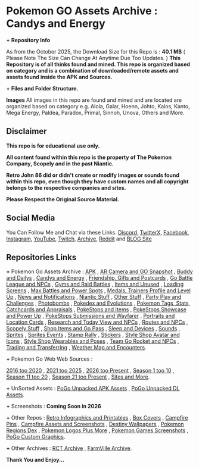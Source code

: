 # __**Pokemon GO Assets Archive**__ __**:**__ __**Candys and Energy**__


**+** __**Repository Info**__

As from the October 2025, the Download Size for this Repo is : **40.1 MB** ( Please Note The Size Can Change At Anytime Due Too Updates. )
**This Repository is of all thinks found and mined. This repo is organized based on category and is a combination of downloaded/remote assets and assets found inside the APK and Sources.**


**+** __**Files and Folder Structure.**__

**Images**
All images in this repo are found and mined and are located are organized based on category e.g. Alola, Galar, Hoenn, Johto, Kalos, Kanto, Mega Energy, Paldea, Paradox, Primal, Sinnoh, Unova, Others and More.


## __**Disclaimer**__

**This repo is for educational use only.**

**All content found within this repo is the property of The Pokemon Company, Scopely and in the past Niantic.**

**Retro John 86 did or didn't create or modify images or sounds found within this repo, even though they have custom names and all copyright belongs to the respective companies and sites.**

**Please Respect the Original Source Material.**


## __**Social Media**__

You Can Follow Me and Chat via these Links. [Discord](https://discord.com/invite/XWphsEk), [TwitterX](https://x.com/Retro86Official), [Facebook](https://www.facebook.com/Retro86Official), [Instagram](https://www.instagram.com/retrojohn86), [YouTube](https://www.youtube.com/channel/UCUw02MHKeo3mGfNDMvBn_eQ), [Twitch](https://www.twitch.tv/retrojohn86), [Archive](https://archive.org/details/@retro_john_86), [Reddit](https://www.reddit.com/user/RetroJohn86/) and [BLOG Site](https://retrojohn86.blogspot.com/)


## __**Repositories Links**__

**+** Pokemon Go Assets Archive : [APK](https://github.com/RetroJohn86/Pokemon-Go-Assets-Archive-APK) , [AR Camera and GO Snapshot](https://github.com/RetroJohn86/Pokemon-Go-Assets-Archive-AR-Camera-and-GO-Snapshot) , [Buddy and Dailys](https://github.com/RetroJohn86/Pokemon-Go-Assets-Archive-Buddy-and-Dailys) , [Candys and Energy](https://github.com/RetroJohn86/Pokemon-Go-Assets-Archive-Candys-and-Energy) , [Friendship, Gifts and Postcards](https://github.com/RetroJohn86/Pokemon-Go-Assets-Archive-Friendship-Gifts-and-Postcards) , [Go Battle League and NPCs](https://github.com/RetroJohn86/Pokemon-Go-Assets-Archive-Go-Battle-League-and-NPCs) , [Gyms and Raid Battles](https://github.com/RetroJohn86/Pokemon-Go-Assets-Archive-Gyms-and-Raid-Battles) , [Items and Unused](https://github.com/RetroJohn86/Pokemon-Go-Assets-Archive-Items-and-Unused) , [Loading Screens](https://github.com/RetroJohn86/Pokemon-Go-Assets-Archive-Loading-Screens) , [Max Battles and Power Spots](https://github.com/RetroJohn86/Pokemon-Go-Assets-Archive-Max-Battles-and-Power-Spots) , [Medals, Trainers Profile and Level Up](https://github.com/RetroJohn86/Pokemon-Go-Assets-Archive-Medals-Trainers-Profile-and-Level-Up) , [News and Notifications](https://github.com/RetroJohn86/Pokemon-Go-Assets-Archive-News-and-Notifications) , [Niantic Stuff](https://github.com/RetroJohn86/Pokemon-Go-Assets-Archive-Niantic-Stuff) , [Other Stuff](https://github.com/RetroJohn86/Pokemon-Go-Assets-Archive-Other-Stuff) , [Party Play and Challenges](https://github.com/RetroJohn86/Pokemon-Go-Assets-Archive-Party-Play-and-Challenges) , [Photobombs](https://github.com/RetroJohn86/Pokemon-Go-Assets-Archive-Photobombs) , [Pokedex and Evolutions](https://github.com/RetroJohn86/Pokemon-Go-Assets-Archive-Pokedex-and-Evolutions) , [Pokemon Tags, Stats, Catchcards and Appraisals](https://github.com/RetroJohn86/Pokemon-Go-Assets-Archive-Pokemon-Tags-Stats-Sizes-Catchcards-and-Appraisals) , [PokeStops and Items](https://github.com/RetroJohn86/Pokemon-Go-Assets-Archive-PokeStops-and-Items) , [PokeStops Showcase and Power Up](https://github.com/RetroJohn86/Pokemon-Go-Assets-Archive-PokeStops-Showcase-and-Power-Up) , [PokeStops Submissions and Wayfarer](https://github.com/RetroJohn86/Pokemon-Go-Assets-Archive-PokeStops-Submissions-and-Wayfarer) , [Portraits and Location Cards](https://github.com/RetroJohn86/Pokemon-Go-Assets-Archive-Portraits-and-Location-Cards) , [Research and Today View and NPCs](https://github.com/RetroJohn86/Pokemon-Go-Assets-Archive-Research-Today-View-and-NPCs) , [Routes and NPCs](https://github.com/RetroJohn86/Pokemon-Go-Assets-Archive-Routes-and-NPCs) , [Scopely Stuff](https://github.com/RetroJohn86/Pokemon-Go-Assets-Archive-Scopely-Stuff) , [Shop Items and Go Pass](https://github.com/RetroJohn86/Pokemon-Go-Assets-Archive-Shop-Items-and-Go-Pass) , [Sleep and Devices](https://github.com/RetroJohn86/Pokemon-Go-Assets-Archive-Sleep-and-Devices) , [Sounds](https://github.com/RetroJohn86/Pokemon-Go-Assets-Archive-Sounds) , [Sprites](https://github.com/RetroJohn86/Pokemon-Go-Assets-Archive-Sprites) , [Sprites Events](https://github.com/RetroJohn86/Pokemon-Go-Assets-Archive-Sprites-Events) , [Stamp Rally](https://github.com/RetroJohn86/Pokemon-Go-Assets-Archive-Stamp-Rally) , [Stickers](https://github.com/RetroJohn86/Pokemon-Go-Assets-Archive-Stickers) , [Style Shop Avatar and Icons](https://github.com/RetroJohn86/Pokemon-Go-Assets-Archive-Style-Shop-Avatar-and-Icons) , [Style Shop Wearables and Poses](https://github.com/RetroJohn86/Pokemon-Go-Assets-Archive-Style-Shop-Wearables-and-Poses) , [Team Go Rocket and NPCs](https://github.com/RetroJohn86/Pokemon-Go-Assets-Archive-Team-Go-Rocket-and-NPCs) , [Trading and Transferring](https://github.com/RetroJohn86/Pokemon-Go-Assets-Archive-Trading-and-Transferring) , [Weather Map and Encounters](https://github.com/RetroJohn86/Pokemon-Go-Assets-Archive-Weather-Map-and-Encounters).

**+** Pokemon Go Web Web Sources : 

[2016 too 2020](https://github.com/RetroJohn86/Pokemon-Go-Assets-Web-Sources-Archive-2016-too-2020) , [2021 too 2025](https://github.com/RetroJohn86/Pokemon-Go-Assets-Web-Sources-Archive-2021-too-2025) , [2026 too Present](https://github.com/RetroJohn86/Pokemon-Go-Assets-Web-Sources-Archive-2026-too-Present) , [Season 1 too 10](https://github.com/RetroJohn86/Pokemon-Go-Web-Sources-Archive-Season-1-too-10) , [Season 11 too 20](https://github.com/RetroJohn86/Pokemon-Go-Assets-Web-Sources-Archive-Season-11-too-20) , [Season 21 too Present](https://github.com/RetroJohn86/Pokemon-Go-Assets-Web-Sources-Archive-Season-21-too-Present) , [Sites and More](https://github.com/RetroJohn86/Pokemon-Go-Assets-Web-Sources-Archive-Sites-and-More).

**+** UnSorted Assets : [PoGo Unpacked APK Assets](https://github.com/RetroJohn86/PoGo-Unpacked-APK-Assets) , [PoGo Unpacked DL Assets](https://github.com/RetroJohn86/PoGo-Unpacked-DL-Assets).

**+** Screenshots : **Coming Soon in 2026**

**+** Other Repos : [Retro Infographics and Printables](https://github.com/RetroJohn86/Retro-Infographics-and-Printables) , [Box Covers](https://github.com/RetroJohn86/Box-Covers) , [Campfire Pins](https://github.com/RetroJohn86/Campfire-Pins) , [Campfire Assets and Screenshots](https://github.com/RetroJohn86/Campfire-Assets-and-Screenshots) , [Destiny Wallpapers](https://github.com/RetroJohn86/Destiny-Wallpapers) , [Pokemon Regions Dex](https://github.com/RetroJohn86/Pokemon-Regions-Dex) , [Pokemon Logos Plus More](https://github.com/RetroJohn86/Pokemon-Logos-Plus-More) , [Pokemon Games Screenshots](https://github.com/RetroJohn86/Pokemon-Games-Screenshots) , [PoGo Custom Graphics](https://github.com/RetroJohn86/Pokemon-Go-Custom-Graphics).

**+** Other Archives : [RCT Archive](https://github.com/RetroJohn86/RCT-Archive) , [FarmVille Archive](https://github.com/RetroJohn86/FarmVille-Archive).



__**Thank You and Enjoy...**__